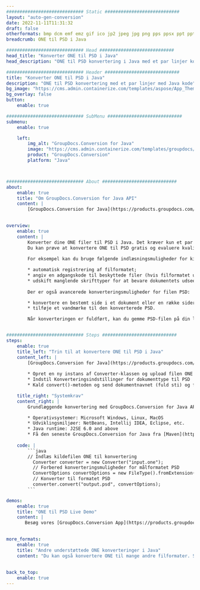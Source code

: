 ```yaml
---
############################# Static ############################
layout: "auto-gen-conversion"
date: 2022-11-11T11:31:32
draft: false
otherformats: bmp dcm emf emz gif ico jp2 jpeg jpg png pps ppsx ppt pptx psb psd svg svgz tga tif tiff webp wmf wmz
breadcrumb: ONE til PSD i Java

############################# Head ############################
head_title: "Konverter ONE til PSD i Java"
head_description: "ONE til PSD konvertering i Java med et par linjer kode. Konverter over 160 filformater ved hjælp af GroupDocs dokumentkonverterings-API for Java"

############################# Header ############################
title: "Konverter ONE til PSD i Java"
description: "ONE til PSD konvertering med et par linjer med Java kode"
bg_image: "https://cms.admin.containerize.com/templates/aspose/App_Themes/V3/images/bg/header1.png"
bg_overlay: false
button:
    enable: true

############################# SubMenu ############################
submenu:
    enable: true

    left:
        img_alt: "GroupDocs.Conversion for Java"
        image: "https://cms.admin.containerize.com/templates/groupdocs/images/product-logos/90x90-noborder/groupdocs-conversion-java.png"
        product: "GroupDocs.Conversion"
        platform: "Java"



############################# About ############################
about:
    enable: true
    title: "Om GroupDocs.Conversion for Java API"
    content: |
        [GroupDocs.Conversion for Java](https://products.groupdocs.com/conversion/java/) er en avanceret filformatkonverterings-API til konvertering mellem populære billed- og dokumentformater såsom Microsoft Office, OpenDocument, PDF, HTML, e-mail, CAD. og meget mere med blot et par linjer kode. Den native API registrerer automatisk formaterne af de originale dokumenter og tilbyder mange muligheder for at tilpasse de konverterede dokumenter. Sammen med funktionen til at udtrække information fra et dokument, understøtter den også caching af konverteringsresultaterne til den lokale disk som standard. Enhver form for cachelagring kan dog understøttes ved at implementere de passende grænseflader - Amazon S3, Dropbox, Google Drive, Windows Azure, Reddis eller andre.
    

overview:
    enable: true
    content: |
        Konverter dine ONE filer til PSD i Java. Det kræver kun et par linjer med Java kode på enhver platform efter eget valg, såsom Windows, Linux, macOS.
        Du kan prøve at konvertere ONE til PSD gratis og evaluere kvaliteten af ​​konverteringsresultaterne. Sammen med simple filkonverteringsscripts kan du prøve mere sofistikerede muligheder for at indlæse ONE-kildefilen og gemme PSD-outputtet. 
        
        For eksempel kan du bruge følgende indlæsningsmuligheder for kilden ONE:

        * automatisk registrering af filformatet;
        * angiv en adgangskode til beskyttede filer (hvis filformatet understøtter det);
        * udskift manglende skrifttyper for at bevare dokumentets udseende.
        
        Der er også avancerede konverteringsmuligheder for filen PSD:

        * konvertere en bestemt side i et dokument eller en række sider;
        * tilføje et vandmærke til den konverterede PSD.

        Når konverteringen er fuldført, kan du gemme PSD-filen på din lokale filsti eller på et tredjepartslager såsom FTP, Amazon S3, Google Drive, Dropbox osv. Bemærk venligst - for at konvertere ONE til PSD, behøver du ikke installere yderligere software, såsom MS Office, Open Office, Adobe Acrobat Reader osv.


############################# Steps ############################
steps:
    enable: true
    title_left: "Trin til at konvertere ONE til PSD i Java"
    content_left: |
        [GroupDocs.Conversion for Java](https://products.groupdocs.com/conversion/java/) giver udviklere mulighed for nemt at konvertere ONE fil til PSD med et par linjer kode.
        
        * Opret en ny instans af Converter-klassen og upload filen ONE med den fulde sti
        * Indstil Konverteringsindstillinger for dokumenttype til PSD
        * Kald convert()-metoden og send dokumentnavnet (fuld sti) og formatet (PSD) som en parameter

    title_right: "Systemkrav"
    content_right: |
        Grundlæggende konvertering med GroupDocs.Conversion for Java API kan udføres med blot et par linjer kode. Vores API'er understøttes på alle større platforme og operativsystemer. Før du udfører koden nedenfor, skal du sørge for, at du har følgende forudsætninger installeret på dit system.

        * Operativsystemer: Microsoft Windows, Linux, MacOS
        * Udviklingsmiljøer: NetBeans, Intellij IDEA, Eclipse, etc.
        * Java runtime: J2SE 6.0 and above
        * Få den seneste GroupDocs.Conversion for Java fra [Maven](https://repository.groupdocs.com/webapp/#/artifacts/browse/tree/General/repo/com/groupdocs/groupdocs-conversion)
         
    code: |
        ```java    
        // Indlæs kildefilen ONE til konvertering
          Converter converter = new Converter("input.one");
          // Forbered konverteringsmuligheder for målformatet PSD
          ConvertOptions convertOptions = new FileType().fromExtension("psd").getConvertOptions();
          // Konverter til formatet PSD
          converter.convert("output.psd", convertOptions);
        ```

demos:
    enable: true
    title: "ONE til PSD Live Demo"
    content: |
       Besøg vores [GroupDocs.Conversion App](https://products.groupdocs.app/conversion/family) websted, og prøv ONE til PSD konvertering nu. Den gratis demo har følgende fordele
          

more_formats:
    enable: true
    title: "Andre understøttede ONE konverteringer i Java"
    content: "Du kan også konvertere ONE til mange andre filformater. Se venligst listen nedenfor."
       
       
back_to_top:
    enable: true
---
```

